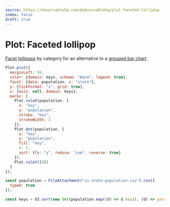 ```yaml
---
source: https://observablehq.com/@observablehq/plot-faceted-lollipop
index: false
draft: true
---
```


# Plot: Faceted lollipop

[Facet](https://observablehq.com/plot/features/facets) [lollipops](https://observablehq.com/@observablehq/plot-lollipop) by category for an alternative to a [grouped bar chart](https://observablehq.com/@observablehq/plot-grouped-bar-chart).

```js echo
Plot.plot({
  marginLeft: 50,
  color: {domain: keys, scheme: "Warm", legend: true},
  facet: {data: population, x: "state"},
  y: {tickFormat: "s", grid: true},
  x: {axis: null, domain: keys},
  marks: [
    Plot.ruleX(population, {
      x: "key",
      y: "population",
      stroke: "key",
      strokeWidth: 3
    }),
    Plot.dot(population, {
      x: "key",
      y: "population",
      fill: "key",
      r: 5,
      sort: {fx: "y", reduce: "sum", reverse: true}
    }),
    Plot.ruleY([0])
  ]
});
```

```js echo
const population = FileAttachment("us-state-population.csv").csv({
  typed: true
});
```

```js echo
const keys = d3.sort(new Set(population.map((d) => d.key)), (d) => parseInt(d.match(/\d+/)[0]));
```
